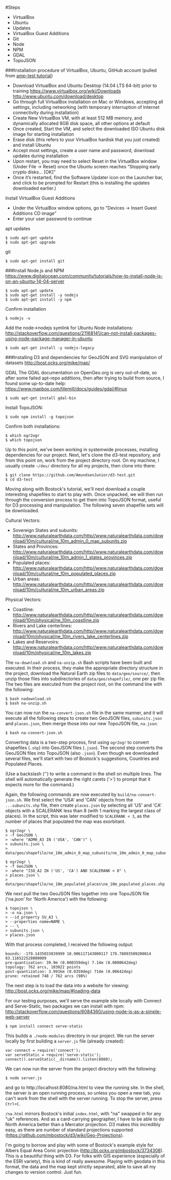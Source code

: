 #Steps
- VirtualBox
- Ubuntu
- Updates
- VirtualBox Guest Additions
- Git
- Node
- NPM
- GDAL
- TopoJSON


###Installation procedure of VirtualBox, Ubuntu, GitHub account
(pulled from [amp-test tutorial](https://github.com/AmundsenJunior/amp-test/TUTORIAL.md))
- Download VirtualBox and Ubuntu Desktop (14.04 LTS 64-bit) prior to training
	https://www.virtualbox.org/wiki/Downloads
	http://www.ubuntu.com/download/desktop
- Go through full VirtualBox installation on Mac or Windows, accepting all settings, including networking (with temporary interruption of Internet connectivity during installation)
- Create New VirtualBox VM, with at least 512 MB memory, and dynamically allocated 8GB disk space, all other options at default
- Once created, Start the VM, and select the downloaded ISO Ubuntu disk image for starting installation
- Erase disk (this refers to your VirtualBox hardisk that you just created) and install Ubuntu
- Accept most settings, create a user name and password, download updates during installation
- Upon restart, you may need to select Reset in the VirtualBox window (Under File -> Reset) once the Ubuntu screen reaches “Stopping early crypto disks… [OK]”
- Once it’s restarted, find the Software Updater icon on the Launcher bar, and click to be prompted for Restart (this is installing the updates downloaded earlier.)

Install VirtualBox Guest Additions
- Under the VirtualBox window options, go to "Devices -> Insert Guest Additions CD image”
- Enter your user password to continue
    
apt updates


	$ sudo apt-get update
	$ sudo apt-get upgrade


git

	$ sudo apt-get install git


###Install Node.js and NPM
https://www.digitalocean.com/community/tutorials/how-to-install-node-js-on-an-ubuntu-14-04-server

	$ sudo apt-get update
	$ sudo apt-get install -y nodejs
	$ sudo apt-get install -y npm


Confirm installation

	$ nodejs -v

Add the node->nodejs symlink for Ubuntu Node installations:
http://stackoverflow.com/questions/21168141/can-not-install-packages-using-node-package-manager-in-ubuntu

	$ sudo apt-get install -y nodejs-legacy

###Installing D3 and dependencies for GeoJSON and SVG manipulation of datasets
http://bost.ocks.org/mike/map/

GDAL
The GDAL documentation on OpenGeo.org is very out-of-date, so after some failed apt-repo additions, then after trying to build from source, I found some up-to-date help:
https://www.mapbox.com/tilemill/docs/guides/gdal/#linux

	$ sudo apt-get install gdal-bin

Install TopoJSON:

	$ sudo npm install -g topojson

Confirm both installations:

	$ which ogr2ogr
	$ which topojson

Up to this point, we've been working in systemwide processes, installing dependencies for our project. Next, let's clone the d3-test repository, and from this point on, work from the project directory root. On my machine, I usually create ```~/dev/``` directory for all my projects, then clone into there:

	$ git clone https://github.com/AmundsenJunior/d3-test.git
	$ cd d3-test


Moving along with Bostock's tutorial, we'll next download a couple interesting shapefiles to start to play with. Once unpacked, we will then run through the conversion process to get them into TopoJSON format, useful for D3 processing and manipulation. The following seven shapefile sets will be downloaded.

Cultural Vectors:
* Sovereign States and subunits: http://www.naturalearthdata.com/http//www.naturalearthdata.com/download/10m/cultural/ne_10m_admin_0_map_subunits.zip
* States and Provinces: http://www.naturalearthdata.com/http//www.naturalearthdata.com/download/10m/cultural/ne_10m_admin_1_states_provinces.zip
* Populated places: http://www.naturalearthdata.com/http//www.naturalearthdata.com/download/10m/cultural/ne_10m_populated_places.zip
* Urban areas: http://www.naturalearthdata.com/http//www.naturalearthdata.com/download/10m/cultural/ne_10m_urban_areas.zip

Physical Vectors:
* Coastline: http://www.naturalearthdata.com/http//www.naturalearthdata.com/download/10m/physical/ne_10m_coastline.zip
* Rivers and Lake centerlines: http://www.naturalearthdata.com/http//www.naturalearthdata.com/download/10m/physical/ne_10m_rivers_lake_centerlines.zip
* Lakes and Reservoirs: http://www.naturalearthdata.com/http//www.naturalearthdata.com/download/10m/physical/ne_10m_lakes.zip

The ```na-download.sh``` and ```na-unzip.sh``` Bash scripts have been built and executed. In their process, they make the appropriate directory structure in the project, download the Natural Earth zip files to ```data/geo/source/```, then unzip those files into subdirectories of ```data/geo/shapefile/```, one per zip file. The two files are executed from the project root, on the command line with the following:

	$ bash nadownload.sh
	$ bash na-unzip.sh

You can now run the ```na-convert-json.sh``` file in the same manner, and it will execute all the following steps to create two GeoJSON files, ```subunits.json``` and ```places.json```, then merge those into our new TopoJSON file, ```na.json```:

	$ bash na-convert-json.sh

Converting data is a two-step process, first using ```ogr2ogr``` to convert shapefiles (```.shp```) into GeoJSON files (```.json```). The second step converts the GeoJSON files into TopoJSON (also ```.json```). Even though we downloaded several files, we'll start with two of Bostock's suggestions, Countries and Populated Places.

(Use a backslash ('\') to write a command in the shell on multiple lines. The shell will automatically generate the right carets ('>') to prompt that it expects more for the command.)

Again, the following commands are now executed by ```build/na-convert-json.sh```. We first select the 'USA' and 'CAN' objects from the ```...subunits.shp``` file, then create ```places.json``` by selecting all 'US' and 'CA' objects with a SCALERANK less than 8 (with 1 marking the largest class of places). In the script, this was later modified to ```SCALERANK < 3```, as the number of places that populated the map was exorbitant.

	$ ogr2ogr \
	> -f GeoJSON \
	> -where "ADM0_A3 IN ('USA', 'CAN')" \
	> subunits.json \
	> data/geo/shapefile/ne_10m_admin_0_map_subunits/ne_10m_admin_0_map_subunits.shp

	$ ogr2ogr \
	> -f GeoJSON \
	> -where "ISO_A2 IN ('US', 'CA') AND SCALERANK < 8" \
	> places.json \
	> data/geo/shapefile/ne_10m_populated_places\ne_10m_populated_places.shp


We next pull the two GeoJSON files together into one TopoJSON file ('na.json' for 'North America') with the following:

	$ topojson \
	> -o na.json \
	> --id_property SU_A3 \
	> --properties name=NAME \
	> -- \
	> subunits.json \
	> places.json

With that process completed, I received the following output:

	bounds: -179.1435033839999 18.906117143000117 179.78093509200014 83.116522528000009
	pre-quantization: 39.9m (0.000359deg) 7.14m (0.0000642deg)
	topology: 762 arcs, 103022 points
	post-quantization: 3.991km (0.0359deg) 714m (0.00642deg)
	prune: retained 748 / 762 arcs (98%)

The next step is to load the data into a website for viewing: http://bost.ocks.org/mike/map/#loading-data

For our testing purposes, we'll serve the example site locally with Connect and Serve-Static, two packages we can install with npm:
http://stackoverflow.com/questions/6084360/using-node-js-as-a-simple-web-server

	$ npm install connect serve-static

This builds a ```./node-modules``` directory in our project. We run the server locally by first building a ```server.js``` file (already created):

	var connect = require('connect');
	var serveStatic = require('serve-static');
	connect().serveStatic(__dirname)).listen(8080);

We can now run the server from the project directory with the following:

	$ node server.js

and go to http://localhost:8080/na.html to view the running site. In the shell, the server is an open running process, so unless you open a new tab, you can't work from the shell with the server running. To stop the server, press ```Ctrl+C```.

```/na.html``` mirrors Bostock's initial ```index.html```, with "na" swapped in for any "uk" references. And as a card-carrying geographer, I have to be able to do North America better than a Mercator projection. D3 makes this incredibly easy, as there are number of standard projections supported (https://github.com/mbostock/d3/wiki/Geo-Projections).

I'm going to borrow and play with some of Bostock's example style for Albers Equal Area Conic projection (http://bl.ocks.org/mbostock/3734308). This is a beautiful thing with D3. For folks with GIS experience (especially of the ESRI variety), this is kind of really awesome. Playing with geodata in this format, the data and the map kept strictly separated, able to save all my changes to version control. Just fun.

